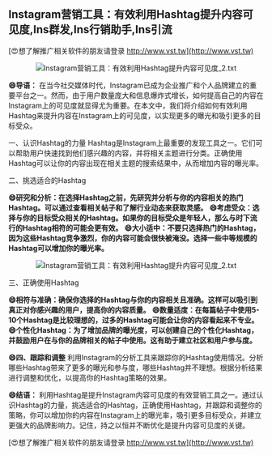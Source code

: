 ## **Instagram营销工具：有效利用Hashtag提升内容可见度,Ins群发,Ins行销助手,Ins引流**

[😍想了解推广相关软件的朋友请登录 http://www.vst.tw](http://www.vst.tw)

 <center><img src="https://vst.tw/MP4/tuiguang/png/3.png" alt="Instagram营销工具：有效利用Hashtag提升内容可见度_2.txt"></center>

**😄导语：**
在当今社交媒体时代，Instagram已成为企业推广和个人品牌建立的重要平台之一。然而，由于用户数量庞大和信息爆炸式增长，如何提高自己的内容在Instagram上的可见度就显得尤为重要。在本文中，我们将介绍如何有效利用Hashtag来提升内容在Instagram上的可见度，以实现更多的曝光和吸引更多的目标受众。

一、认识Hashtag的力量
Hashtag是Instagram上最重要的发现工具之一。它们可以帮助用户快速找到他们感兴趣的内容，并将相关主题进行分类。正确使用Hashtag可以让你的内容出现在相关主题的搜索结果中，从而增加内容的曝光率。

二、挑选适合的Hashtag

**😄研究和分析：在选择Hashtag之前，先研究并分析与你的内容相关的热门Hashtag。可以通过查看相关帖子和了解行业动态来获取灵感。**
**😄考虑受众：选择与你的目标受众相关的Hashtag。如果你的目标受众是年轻人，那么与时下流行的Hashtag相符的可能会更有效。**
**😄大小适中：不要只选择热门的Hashtag，因为这些Hashtag竞争激烈，你的内容可能会很快被淹没。选择一些中等规模的Hashtag可以增加你的曝光率。**

 <center><img src="https://vst.tw/MP4/tuiguang/png/1.png" alt="Instagram营销工具：有效利用Hashtag提升内容可见度_2.txt"></center>

三、正确使用Hashtag

**😄相符与准确：确保你选择的Hashtag与你的内容相关且准确。这样可以吸引到真正对你感兴趣的用户，提高你的内容质量。**
**😄数量适度：在每篇帖子中使用5-10个Hashtag是比较理想的，过多的Hashtag可能会让你的内容看起来不专业。**
**😄个性化Hashtag：为了增加品牌的曝光度，可以创建自己的个性化Hashtag，并鼓励用户在与你的品牌相关的帖子中使用。这有助于建立社区和用户参与度。**

**😄四、跟踪和调整**
利用Instagram的分析工具来跟踪你的Hashtag使用情况。分析哪些Hashtag带来了更多的曝光和参与度，哪些Hashtag并不理想。根据分析结果进行调整和优化，以提高你的Hashtag策略的效果。

**😄结语：**
利用Hashtag是提升Instagram内容可见度的有效营销工具之一。通过认识Hashtag的力量，挑选适合的Hashtag，正确使用Hashtag，并跟踪和调整你的策略，你可以增加你的内容在Instagram上的曝光率，吸引更多目标受众，并建立更强大的品牌影响力。记住，持之以恒并不断优化是提升内容可见度的关键。

[😍想了解推广相关软件的朋友请登录 http://www.vst.tw](http://www.vst.tw)



